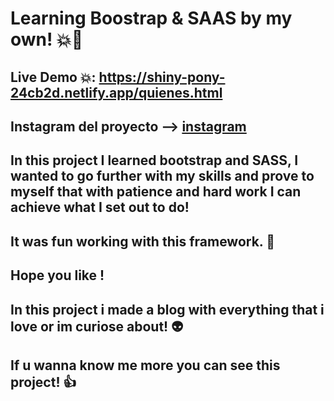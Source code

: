 # Learning Boostrap & SAAS by my own! 💥🦄

## Live Demo 💥: https://shiny-pony-24cb2d.netlify.app/quienes.html 
## Instagram del proyecto --> [instagram](https://www.instagram.com/itsfreedomtodream/)

## In this project I learned bootstrap and SASS, I wanted to go further with my skills and prove to myself that with patience and hard work I can achieve what I set out to do!

## It was fun working with this framework. 🥳

## Hope you like !

## In this project i made a blog with everything that i love or im curiose about! 👽

## If u wanna know me more you can see this project! 👍


